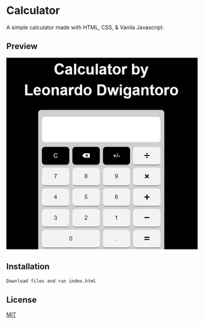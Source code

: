 # Calculator
A simple calculator made with HTML, CSS, & Vanila Javascript.

## Preview

![calculator-img](images/preview1.PNG)

## Installation

```bash
Download files and run index.html
```

## License
[MIT](https://choosealicense.com/licenses/mit/)
